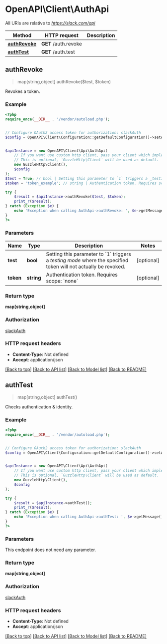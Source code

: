 # OpenAPI\Client\AuthApi

All URIs are relative to *https://slack.com/api*

Method | HTTP request | Description
------------- | ------------- | -------------
[**authRevoke**](AuthApi.md#authRevoke) | **GET** /auth.revoke | 
[**authTest**](AuthApi.md#authTest) | **GET** /auth.test | 



## authRevoke

> map[string,object] authRevoke($test, $token)



Revokes a token.

### Example

```php
<?php
require_once(__DIR__ . '/vendor/autoload.php');


// Configure OAuth2 access token for authorization: slackAuth
$config = OpenAPI\Client\Configuration::getDefaultConfiguration()->setAccessToken('YOUR_ACCESS_TOKEN');


$apiInstance = new OpenAPI\Client\Api\AuthApi(
    // If you want use custom http client, pass your client which implements `GuzzleHttp\ClientInterface`.
    // This is optional, `GuzzleHttp\Client` will be used as default.
    new GuzzleHttp\Client(),
    $config
);
$test = True; // bool | Setting this parameter to `1` triggers a _testing mode_ where the specified token will not actually be revoked.
$token = 'token_example'; // string | Authentication token. Requires scope: `none`

try {
    $result = $apiInstance->authRevoke($test, $token);
    print_r($result);
} catch (Exception $e) {
    echo 'Exception when calling AuthApi->authRevoke: ', $e->getMessage(), PHP_EOL;
}
?>
```

### Parameters


Name | Type | Description  | Notes
------------- | ------------- | ------------- | -------------
 **test** | **bool**| Setting this parameter to &#x60;1&#x60; triggers a _testing mode_ where the specified token will not actually be revoked. | [optional]
 **token** | **string**| Authentication token. Requires scope: &#x60;none&#x60; | [optional]

### Return type

**map[string,object]**

### Authorization

[slackAuth](../../README.md#slackAuth)

### HTTP request headers

- **Content-Type**: Not defined
- **Accept**: application/json

[[Back to top]](#) [[Back to API list]](../../README.md#documentation-for-api-endpoints)
[[Back to Model list]](../../README.md#documentation-for-models)
[[Back to README]](../../README.md)


## authTest

> map[string,object] authTest()



Checks authentication & identity.

### Example

```php
<?php
require_once(__DIR__ . '/vendor/autoload.php');


// Configure OAuth2 access token for authorization: slackAuth
$config = OpenAPI\Client\Configuration::getDefaultConfiguration()->setAccessToken('YOUR_ACCESS_TOKEN');


$apiInstance = new OpenAPI\Client\Api\AuthApi(
    // If you want use custom http client, pass your client which implements `GuzzleHttp\ClientInterface`.
    // This is optional, `GuzzleHttp\Client` will be used as default.
    new GuzzleHttp\Client(),
    $config
);

try {
    $result = $apiInstance->authTest();
    print_r($result);
} catch (Exception $e) {
    echo 'Exception when calling AuthApi->authTest: ', $e->getMessage(), PHP_EOL;
}
?>
```

### Parameters

This endpoint does not need any parameter.

### Return type

**map[string,object]**

### Authorization

[slackAuth](../../README.md#slackAuth)

### HTTP request headers

- **Content-Type**: Not defined
- **Accept**: application/json

[[Back to top]](#) [[Back to API list]](../../README.md#documentation-for-api-endpoints)
[[Back to Model list]](../../README.md#documentation-for-models)
[[Back to README]](../../README.md)

